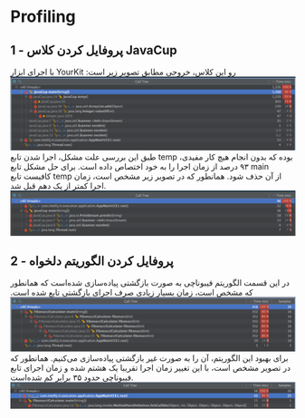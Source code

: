 # Profiling

## 1 - پروفایل کردن کلاس JavaCup
با اجرای ابزار YourKit رو این کلاس، خروجی مطابق تصویر زیر است:
![img.png](images/profile-test-before.png)
طبق این بررسی علت مشکل، اجرا شدن تابع temp بوده که بدون انجام هیچ کار مفیدی، ۹۳ درصد از زمان اجرا را به خود اختصاص داده است. برای حل مشکل تابع main کافیست تابع temp از آن حذف شود.
همانطور که در تصویر زیر مشخص است، زمان اجرا کمتر از یک دهم قبل شد.
![img.png](images/profile-test-after.png)

## 2 - پروفایل کردن الگوریتم دلخواه
در این قسمت الگوریتم فیبوناچی به صورت بازگشتی پیاده‌سازی شده‌است که همانطور که مشخص است، زمان بسیار زیادی صرف اجرای بازگشتی تابع شده است.
![img.png](images/fibonacci-before.png)
برای بهبود این الگوریتم، آن را به صورت غیر بازگشتی پیاده‌سازی می‌کنیم. همانطور که در تصویر مشخص است، با این تغییر زمان اجرا تقریبا یک هشتم شده و زمان اجرای تابع فیبوناچی حدود ۳۵ برابر کم شده‌است.
![img.png](images/fibonacci-after.png)